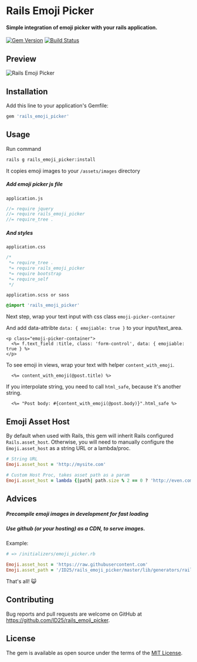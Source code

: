 # Rails Emoji Picker

#### Simple integration of emoji picker with your rails application.
[![Gem Version](https://badge.fury.io/rb/rails_emoji_picker.svg)](https://badge.fury.io/rb/rails_emoji_picker) [![Build Status](https://travis-ci.org/ID25/rails_emoji_picker.svg?branch=master)](https://travis-ci.org/ID25/rails_emoji_picker)

## Preview
<img src="http://i.giphy.com/l2JI5BX9bj3V7PPlC.gif" alt="Rails Emoji Picker">

## Installation

Add this line to your application's Gemfile:

```ruby
gem 'rails_emoji_picker'
```

## Usage

Run command
```bash
rails g rails_emoji_picker:install
```

It copies emoji images to your `/assets/images` directory

##### Add emoji picker js file

`application.js`
```js
//= require jquery
//= require rails_emoji_picker
//= require_tree .
```

##### And styles

`application.css`

```css
/*
 *= require_tree .
 *= require rails_emoji_picker
 *= require bootstrap
 *= require_self
 */
```

`application.scss or sass`

```scss
@import 'rails_emoji_picker'
```
Next step, wrap your text input with css class `emoji-picker-container`

And add data-attribte `data: { emojiable: true }` to your input/text_area.
```erb
<p class="emoji-picker-container">
  <%= f.text_field :title, class: 'form-control', data: { emojiable: true } %>
</p>
```

To see emoji in views, wrap your text with helper `content_with_emoji`.

```erb
  <%= content_with_emoji(@post.title) %>
```

If you interpolate string, you need to call `html_safe`, because it's another string.

```erb
  <%= "Post body: #{content_with_emoji(@post.body)}".html_safe %>
```

## Emoji Asset Host
By default when used with Rails, this gem will inherit Rails configured `Rails.asset_host`.  Otherwise, you will need to manually configure the `Emoji.asset_host` as a string URL or a lambda/proc.

```ruby
# String URL
Emoji.asset_host = 'http://mysite.com'

# Custom Host Proc, takes asset path as a param
Emoji.asset_host = lambda {|path| path.size % 2 == 0 ? 'http://even.com' : 'http://odd.com'}
```

## Advices
##### Precompile emoji images in development for fast loading
##### Use github (or your hosting) as a CDN, to serve images.

Example:
```ruby
# => /initializers/emoji_picker.rb

Emoji.asset_host = 'https://raw.githubusercontent.com'
Emoji.asset_path = '/ID25/rails_emoji_picker/master/lib/generators/rails_emoji_picker/emoji/'
```

That's all! :smiley_cat:
## Contributing

Bug reports and pull requests are welcome on GitHub at https://github.com/ID25/rails_emoji_picker.

## License
The gem is available as open source under the terms of the [MIT License](http://opensource.org/licenses/MIT).
